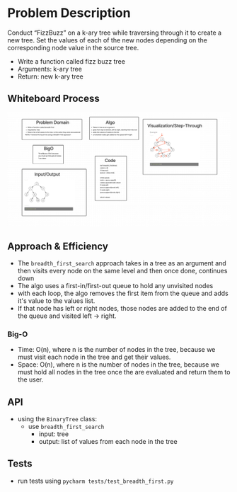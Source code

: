 # Problem Description
Conduct “FizzBuzz” on a k-ary tree while traversing through it to create a new tree.
Set the values of each of the new nodes depending on the corresponding node value in the source tree.
- Write a function called fizz buzz tree
- Arguments: k-ary tree
- Return: new k-ary tree

## Whiteboard Process

![tree-breadth](/python/docs/tree_breadth_first/cc17.png)

## Approach & Efficiency

- The `breadth_first_search` approach takes in a tree as an argument and then visits every node on the same level and then once done, continues down
- The algo uses a first-in/first-out queue to hold any unvisited nodes
- with each loop, the algo removes the first item from the queue and adds it's value to the values list.
- If that node has left or right nodes, those nodes are added to the end of the queue and visited left -> right.
### Big-O 
- Time: O(n), where n is the number of nodes in the tree, because we must visit each node in the tree and get their values.
- Space: O(n), where n is the number of nodes in the tree, because we must hold all nodes in the tree once the are evaluated and return them to the user.

## API
- using the `BinaryTree` class:
  - use `breadth_first_search`
    - input: tree
    - output: list of values from each node in the tree

## Tests

- run tests using `pycharm tests/test_breadth_first.py`